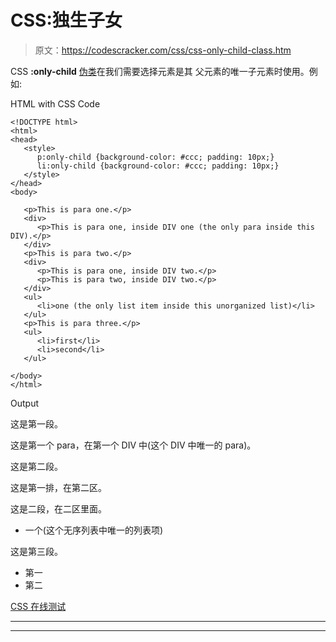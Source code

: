 # CSS:独生子女

> 原文：<https://codescracker.com/css/css-only-child-class.htm>

CSS **:only-child** [伪类](/css/css-pseudo-classes.htm)在我们需要选择元素是其 父元素的唯一子元素时使用。例如:

HTML with CSS Code

```
<!DOCTYPE html>
<html>
<head>
   <style>
      p:only-child {background-color: #ccc; padding: 10px;}
      li:only-child {background-color: #ccc; padding: 10px;}
   </style>
</head>
<body>

   <p>This is para one.</p>
   <div>
      <p>This is para one, inside DIV one (the only para inside this DIV).</p>
   </div>
   <p>This is para two.</p>
   <div>
      <p>This is para one, inside DIV two.</p>
      <p>This is para two, inside DIV two.</p>
   </div>
   <ul>
      <li>one (the only list item inside this unorganized list)</li>
   </ul>
   <p>This is para three.</p>
   <ul>
      <li>first</li>
      <li>second</li>
   </ul>

</body>
</html>
```

Output

这是第一段。

这是第一个 para，在第一个 DIV 中(这个 DIV 中唯一的 para)。

这是第二段。

这是第一排，在第二区。

这是二段，在二区里面。

*   一个(这个无序列表中唯一的列表项)

这是第三段。

*   第一
*   第二

[CSS 在线测试](/exam/showtest.php?subid=5)

* * *

* * *
